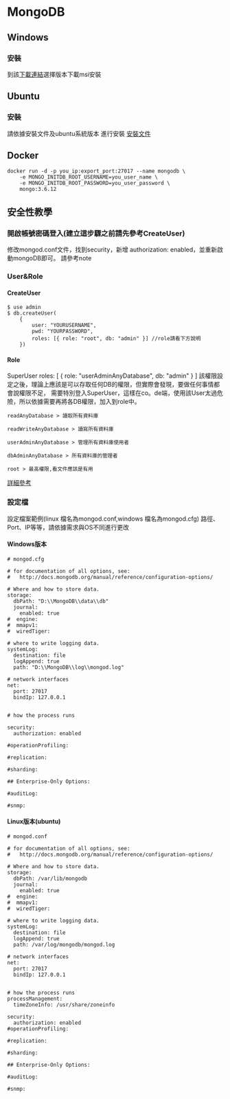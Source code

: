 # MongoDB

## Windows

### 安裝
到該[下載連結](https://www.mongodb.com/download-center/v2/community)選擇版本下載msi安裝

## Ubuntu

### 安裝
請依據安裝文件及ubuntu系統版本 進行安裝
[安裝文件](https://docs.mongodb.com/manual/tutorial/install-mongodb-on-ubuntu/)

## Docker
```
docker run -d -p you_ip:export_port:27017 --name mongodb \
    -e MONGO_INITDB_ROOT_USERNAME=you_user_name \
    -e MONGO_INITDB_ROOT_PASSWORD=you_user_password \
    mongo:3.6.12
```

## 安全性教學

### 開啟帳號密碼登入(建立這步驟之前請先參考CreateUser)

修改mongod.conf文件，找到security，新增 authorization: enabled，並重新啟動mongoDB即可。
請參考note


### User&Role


#### CreateUser
```
$ use admin
$ db.createUser(
    {
        user: "YOURUSERNAME",
        pwd: "YOURPASSWORD",
        roles: [{ role: "root", db: "admin" }] //role請看下方說明
    })
```
#### Role
SuperUser
roles: [ { role: "userAdminAnyDatabase", db: "admin" } ]
該權限設定之後，理論上應該是可以存取任何DB的權限，但實際會發現，要做任何事情都會說權限不足，
需要特別登入SuperUser，這樣在co。de端，使用該User太過危險，所以依據需要再將各DB權限，加入到role中。

```
readAnyDatabase > 讀取所有資料庫

readWriteAnyDatabase > 讀寫所有資料庫

userAdminAnyDatabase > 管理所有資料庫使用者

dbAdminAnyDatabase > 所有資料庫的管理者

root > 最高權限,看文件應該是有用
```
[詳細參考](https://docs.mongodb.com/manual/reference/built-in-roles/index.html)


### 設定檔 
設定檔案範例(linux 檔名為mongod.conf,windows 檔名為mongod.cfg)
路徑、Port、IP等等，請依據需求與OS不同進行更改

#### Windows版本
```
# mongod.cfg

# for documentation of all options, see:
#   http://docs.mongodb.org/manual/reference/configuration-options/

# Where and how to store data.
storage:
  dbPath: "D:\\MongoDB\\data\\db"
  journal:
    enabled: true
#  engine:
#  mmapv1:
#  wiredTiger:

# where to write logging data.
systemLog:
  destination: file
  logAppend: true
  path: "D:\\MongoDB\\log\\mongod.log"

# network interfaces
net:
  port: 27017
  bindIp: 127.0.0.1


# how the process runs

security:
  authorization: enabled

#operationProfiling:

#replication:

#sharding:

## Enterprise-Only Options:

#auditLog:

#snmp:
```

#### Linux版本(ubuntu)
```
# mongod.conf

# for documentation of all options, see:
#   http://docs.mongodb.org/manual/reference/configuration-options/

# Where and how to store data.
storage:
  dbPath: /var/lib/mongodb
  journal:
    enabled: true
#  engine:
#  mmapv1:
#  wiredTiger:

# where to write logging data.
systemLog:
  destination: file
  logAppend: true
  path: /var/log/mongodb/mongod.log

# network interfaces
net:
  port: 27017
  bindIp: 127.0.0.1


# how the process runs
processManagement:
  timeZoneInfo: /usr/share/zoneinfo

security:
  authorization: enabled
#operationProfiling:

#replication:

#sharding:

## Enterprise-Only Options:

#auditLog:

#snmp:
```
